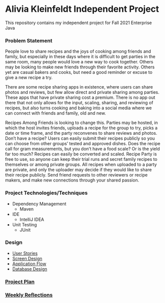 # Alivia Kleinfeldt Independent Project

This repository contains my independent project for Fall 2021 Enterprise Java

### Problem Statement 

People love to share recipes and the joys of cooking among friends and family, but especially in these days where it is 
difficult to get parties in the same room, many people would love a new way to cook together. Others may be looking to 
make new friends through their favorite activity. Others yet are casual bakers and cooks, but need a good reminder or 
excuse to give a new recipe a try.

There are some recipe sharing apps in existence, where users can share photos and reviews, but few allow direct and 
private sharing among parties. These apps that have private sharing cost a premium. There is no app out there that not 
only allows for the input, scaling, sharing, and reviewing of recipes, but also turns cooking and baking into a social 
media where we can connect with friends and family, old and new.

Recipes Among Friends is looking to change this. Parties may be hosted, in which the host invites friends, uploads a 
recipe for the group to try, picks a date or time frame, and the party reconvenes to share reviews and photos. Don’t 
have a recipe? Users can easily submit their recipes publicly so you can choose from other groups’ tested and approved 
dishes. Does the recipe call for gram measurements, but you don’t have a food scale? Or is the yield far too much? 
Recipes can easily be converted and scaled. Recipe Party is free to use, so anyone can keep their trial runs and secret 
family recipes to themselves or among private groups. All recipes when uploaded to a party are private, and only the 
uploader may decide if they would like to share their recipe publicly. Send friend requests to other reviewers or recipe
makers, and make new connections through your shared passion.

### Project Technologies/Techniques
+ Dependency Management
    + Maven
+ IDE
    + IntelliJ IDEA
+ Unit Testing
    + JUnit

### Design
+ [User Stories](userStories.md)
+ [Screen Design](screenDesign.md)
+ [Application Flow](applicationFlow.md)
+ [Database Design](databaseDesign.md)

### [Project Plan](projectPlan.md)

### [Weekly Reflections](reflections.md)